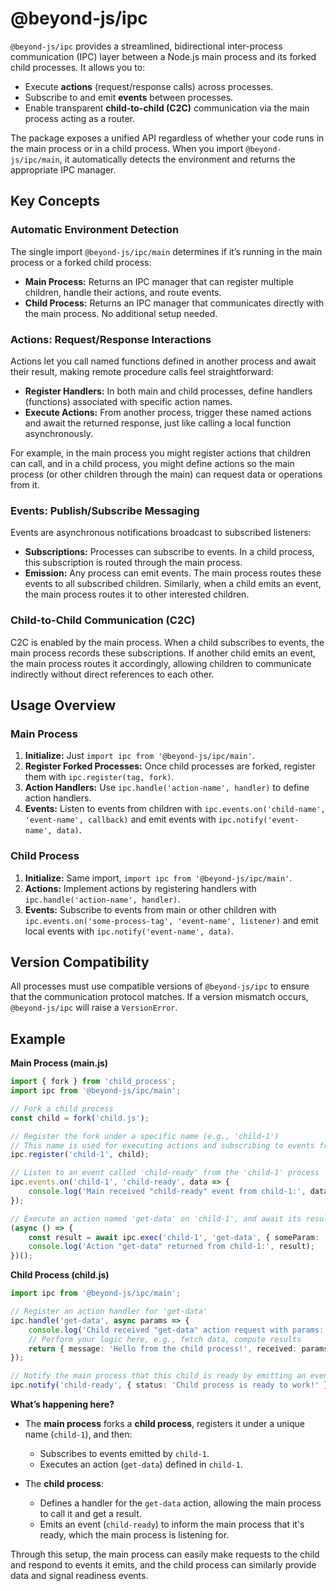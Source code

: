 # @beyond-js/ipc

`@beyond-js/ipc` provides a streamlined, bidirectional inter-process communication (IPC) layer between a Node.js main
process and its forked child processes. It allows you to:

-   Execute **actions** (request/response calls) across processes.
-   Subscribe to and emit **events** between processes.
-   Enable transparent **child-to-child (C2C)** communication via the main process acting as a router.

The package exposes a unified API regardless of whether your code runs in the main process or in a child process. When
you import `@beyond-js/ipc/main`, it automatically detects the environment and returns the appropriate IPC manager.

## Key Concepts

### Automatic Environment Detection

The single import `@beyond-js/ipc/main` determines if it’s running in the main process or a forked child process:

-   **Main Process:** Returns an IPC manager that can register multiple children, handle their actions, and route
    events.
-   **Child Process:** Returns an IPC manager that communicates directly with the main process. No additional setup
    needed.

### Actions: Request/Response Interactions

Actions let you call named functions defined in another process and await their result, making remote procedure calls
feel straightforward:

-   **Register Handlers:** In both main and child processes, define handlers (functions) associated with specific action
    names.
-   **Execute Actions:** From another process, trigger these named actions and await the returned response, just like
    calling a local function asynchronously.

For example, in the main process you might register actions that children can call, and in a child process, you might
define actions so the main process (or other children through the main) can request data or operations from it.

### Events: Publish/Subscribe Messaging

Events are asynchronous notifications broadcast to subscribed listeners:

-   **Subscriptions:** Processes can subscribe to events. In a child process, this subscription is routed through the
    main process.
-   **Emission:** Any process can emit events. The main process routes these events to all subscribed children.
    Similarly, when a child emits an event, the main process routes it to other interested children.

### Child-to-Child Communication (C2C)

C2C is enabled by the main process. When a child subscribes to events, the main process records these subscriptions. If
another child emits an event, the main process routes it accordingly, allowing children to communicate indirectly
without direct references to each other.

## Usage Overview

### Main Process

1. **Initialize:** Just `import ipc from '@beyond-js/ipc/main'`.
2. **Register Forked Processes:** Once child processes are forked, register them with `ipc.register(tag, fork)`.
3. **Action Handlers:** Use `ipc.handle('action-name', handler)` to define action handlers.
4. **Events:** Listen to events from children with `ipc.events.on('child-name', 'event-name', callback)` and emit events
   with `ipc.notify('event-name', data)`.

### Child Process

1. **Initialize:** Same import, `import ipc from '@beyond-js/ipc/main'`.
2. **Actions:** Implement actions by registering handlers with `ipc.handle('action-name', handler)`.
3. **Events:** Subscribe to events from main or other children with
   `ipc.events.on('some-process-tag', 'event-name', listener)` and emit local events with
   `ipc.notify('event-name', data)`.

## Version Compatibility

All processes must use compatible versions of `@beyond-js/ipc` to ensure that the communication protocol matches. If a
version mismatch occurs, `@beyond-js/ipc` will raise a `VersionError`.

## Example

**Main Process (main.js)**

```typescript
import { fork } from 'child_process';
import ipc from '@beyond-js/ipc/main';

// Fork a child process
const child = fork('child.js');

// Register the fork under a specific name (e.g., 'child-1')
// This name is used for executing actions and subscribing to events from that child
ipc.register('child-1', child);

// Listen to an event called 'child-ready' from the 'child-1' process
ipc.events.on('child-1', 'child-ready', data => {
	console.log('Main received "child-ready" event from child-1:', data);
});

// Execute an action named 'get-data' on 'child-1', and await its result
(async () => {
	const result = await ipc.exec('child-1', 'get-data', { someParam: 'example' });
	console.log('Action "get-data" returned from child-1:', result);
})();
```

**Child Process (child.js)**

```typescript
import ipc from '@beyond-js/ipc/main';

// Register an action handler for 'get-data'
ipc.handle('get-data', async params => {
	console.log('Child received "get-data" action request with params:', params);
	// Perform your logic here, e.g., fetch data, compute results
	return { message: 'Hello from the child process!', received: params };
});

// Notify the main process that this child is ready by emitting an event
ipc.notify('child-ready', { status: 'Child process is ready to work!' });
```

**What’s happening here?**

-   The **main process** forks a **child process**, registers it under a unique name (`child-1`), and then:

    -   Subscribes to events emitted by `child-1`.
    -   Executes an action (`get-data`) defined in `child-1`.

-   The **child process**:
    -   Defines a handler for the `get-data` action, allowing the main process to call it and get a result.
    -   Emits an event (`child-ready`) to inform the main process that it's ready, which the main process is listening
        for.

Through this setup, the main process can easily make requests to the child and respond to events it emits, and the child
process can similarly provide data and signal readiness events.
